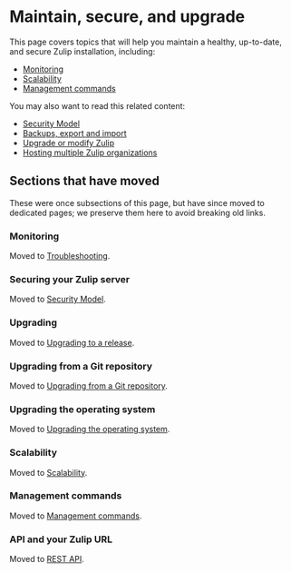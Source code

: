 # Maintain, secure, and upgrade

This page covers topics that will help you maintain a healthy, up-to-date, and
secure Zulip installation, including:

- [Monitoring](#monitoring)
- [Scalability](#scalability)
- [Management commands](#management-commands)

You may also want to read this related content:

- [Security Model](../production/security-model.md)
- [Backups, export and import](../production/export-and-import.md)
- [Upgrade or modify Zulip](../production/upgrade-or-modify.md)
- [Hosting multiple Zulip organizations](../production/multiple-organizations.md)

## Sections that have moved

These were once subsections of this page, but have since moved to
dedicated pages; we preserve them here to avoid breaking old links.

### Monitoring
Moved to [Troubleshooting](../production/troubleshooting.html#monitoring).

### Securing your Zulip server

Moved to [Security Model](../production/security-model.md).

### Upgrading

Moved to [Upgrading to a release](../production/upgrade-or-modify.html#upgrading-to-a-release).

### Upgrading from a Git repository

Moved to [Upgrading from a Git
repository](../production/upgrade-or-modify.html#upgrading-from-a-git-repository).

### Upgrading the operating system

Moved to [Upgrading the operating
system](../production/upgrade-or-modify.html#upgrading-the-operating-system).

### Scalability

Moved to [Scalability](../production/requirements.html#scalability).

### Management commands

Moved to [Management commands](../production/management-commands.md).

### API and your Zulip URL

Moved to [REST API](https://chat.zulip.org/api/rest).
